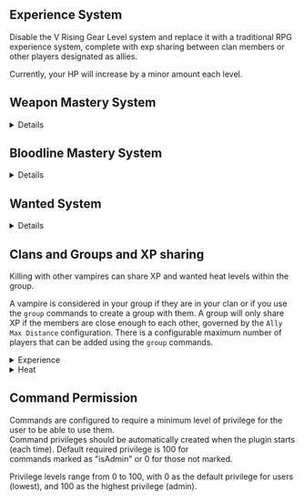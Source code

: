 ﻿## Experience System

Disable the V Rising Gear Level system and replace it with a traditional RPG experience system,
complete with exp sharing between clan members or other players designated as allies.

Currently, your HP will increase by a minor amount each level.

## Weapon Mastery System
<details>

### Weapon Mastery
Mastering a weapon type will now progressively give extra bonuses to the character's stats.
Weapon/spell mastery will increase when the weapon/spell is used to damage a creature.

### Mastery Decay
When the vampire goes offline, all their weapon mastery will continuously decay until they come back online. This can be disabled.

### Effectiveness System
Effectiveness acts as a multiplier for the weapon mastery. The initial effectiveness starts at 100%.
When weapon mastery is reset using ".mastery reset <type>", the current mastery level is added to effectiveness and then is set to 0%.
As the vampire then increases in weapon mastery, the effective weapon mastery is `mastery * effectiveness`.

Effectiveness is specific for each mastery.

### Growth System
The growth system is used to determine how fast mastery can be gained at higher levels of effectiveness.
This means that higher effectiveness will slow to mastery gain (at 1, 200% effectiveness gives a mastery growth rate of 50%).
Config supports modifying the rate at which this growth slows. Set growth per effectiveness to 0 to have no change in growth. Higher numbers make the growth drop off slower.
Negative values have the same effect as positive (ie, -1 == 1 for the growth per effectiveness setting).

This is only relevant if the effectiveness system is turned on.

</details>

## Bloodline Mastery System
<details>

### Bloodlines
Feeding on enemies will progress the mastery of that bloodline. If the feeding is cancelled, to kill your victim, a smaller amount of mastery is granted.
As your bloodline grows in mastery it will provide scaling benefits to your stats.

Bloodline mastery for blood types that don't match your current blood will still be applied at a greatly reduced amount.
V Bloods will give increased mastery. They will work for all bloodlines.

`Merciless bloodlines` are enabled by default, which means to progress your bloodline's mastery
you need to feed on a target with same blood type AND it needs to be blood of higher quality than your bloodline's mastery.

The command is .bloodline or .bl

### Mastery Decay
When the vampire goes offline, all their bloodline mastery will continuously decay until they come back online. This can be disabled.

### Effectiveness System
Effectiveness acts as a multiplier for the bloodline mastery. The initial effectiveness starts at 100%.
When bloodline mastery is reset using ".bloodline reset <type>", the current mastery level is added to effectiveness and then is set to 0%.
As the vampire then increases in bloodline mastery, the effective bloodline mastery is `mastery * effectiveness`.

Effectiveness is specific for each bloodline.

### Growth System
The growth system is used to determine how fast mastery can be gained at higher levels of effectiveness.
This means that higher effectiveness will slow to mastery gain (at 1, 200% effectiveness gives a mastery growth rate of 50%).
Config supports modifying the rate at which this growth slows. Set growth per effectiveness to 0 to have no change in growth. Higher numbers make the growth drop off slower.
Negative values have the same effect as positive (ie, -1 == 1 for the growth per effectiveness setting).

This is only relevant if the effectiveness system is turned on.

</details>

## Wanted System
<details>
A system where every NPC you kill contributes to a wanted level system. As you kill more NPCs from a faction,
your wanted level will rise higher and higher.

As your wanted level increases, more difficult squads of ambushers will be sent by that faction to kill you.
Wanted levels for will eventually cooldown the longer you go without killing NPCs from a faction, so space out
your kills to ensure you don't get hunted by an extremely elite group of assassins.

Another way of lowering your wanted level is to kill Vampire Hunters.

Otherwise, if you are dead for any reason at all, your wanted level will reset back to 0.
```
Note:
- Ambush may only occur when the player is in combat.
- All mobs spawned by this system is assigned to Faction_VampireHunters
```
</details>

## Clans and Groups and XP sharing
Killing with other vampires can share XP and wanted heat levels within the group.

A vampire is considered in your group if they are in your clan or if you use the `group` commands to create a group with
them. A group will only share XP if the members are close enough to each other, governed by the `Ally Max Distance` configuration.
There is a configurable maximum number of players that can be added using the `group` commands.

<details>
<summary>Experience</summary>
Group XP is awarded based on the ratio of the average group level to the sum of the group level. It is then multiplied
by a bonus value `( 1.2^(group size - 1) )`, up to a maximum of `1.5`.
</details>

<details>
<summary>Heat</summary>
Increases in heat levels are applied uniformly for every member in the group.
</details>

## Command Permission
Commands are configured to require a minimum level of privilege for the user to be able to use them.\
Command privileges should be automatically created when the plugin starts (each time). Default required privilege is 100 for\
commands marked as "isAdmin" or 0 for those not marked.

Privilege levels range from 0 to 100, with 0 as the default privilege for users (lowest), and 100 as the highest privilege (admin).